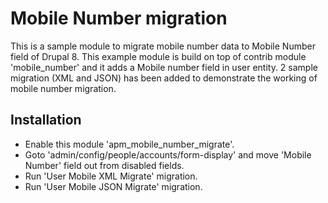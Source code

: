 # Mobile Number migration

This is a sample module to migrate mobile number data to Mobile Number field of Drupal 8.
This example module is build on top of contrib module 'mobile_number' and it adds a Mobile number field in user entity.
2 sample migration (XML and JSON) has been added to demonstrate the working of mobile number migration.

## Installation

* Enable this module 'apm_mobile_number_migrate'.
* Goto 'admin/config/people/accounts/form-display' and move 'Mobile Number' field out from disabled fields.
* Run 'User Mobile XML Migrate' migration.
* Run 'User Mobile JSON Migrate' migration.